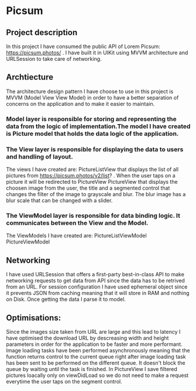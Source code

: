 # Picsum


## Project description
In this project I have consumed the public API of Lorem Picsum: https://picsum.photos/ . I have built it in UIKit using MVVM architecture and URLSession to take care of networking.

## Archtiecture
The architecture design pattern I have choose to use in this project is MVVM (Model View View Model) in order to have a better separation of concerns on the application and to make it easier to maintain.

### Model layer is responsible for storing and representing the data from the logic of implementation.The model I have created is Picture model that holds the data logic of the application.

### The View layer is responsible for displaying the data to users and handling of layout.
The views I have created are:
PictureListView that displays the list of all pictures from https://picsum.photos/v2/list? . When the user taps on a picture it will be redirected to PictureView 
PictureView that displays the choosen image from the user, the title and a segmented control that changes the filter of the image to grayscale and blur. The blur image has a blur scale that can be changed with a slider.

### The ViewModel layer is responsible for data binding logic. It communicates between the View and the Model.
The ViewModels I have created are:
PictureListViewModel
PictureViewModel

## Networking
I have used URLSession that offers a first-party best-in-class API to make networking requests to get data from API since the data has to be retrived from an URL. For session configuration I have used ephemeral object since it prevents JSON from caching meaning that it will store in RAM and nothing on Disk. Once getting the data I parse it to model.

## Optimisations:
Since the images size taken from URL are large and this lead to latency I have optimised the download URL by descreasing width and height parameters in order for the application to be faster and more performant.
Image loading tasks have been performed asynchronously meaning that the function returns control to the current queue right after image loading task has been sent to be performed on the different queue. It doesn't block the queue by waiting until the task is finished.
In PictureView I save filtered pictures loacally only on viewDidLoad so we do not need to make a request everytime the user taps on the segment control.


